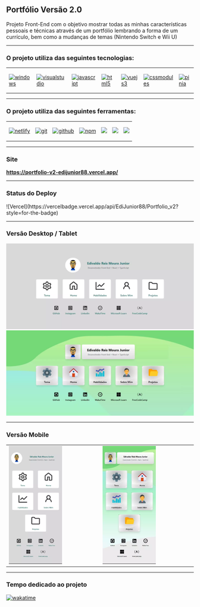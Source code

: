 <h2>Portfólio Versão 2.0</h2>

<p>Projeto Front-End com o objetivo mostrar todas as minhas características pessoais e técnicas através de um portfólio lembrando a forma de um currículo, bem como a mudanças de temas (Nintendo Switch e Wii U)</p>

<hr>

<h3>O projeto utiliza das seguintes tecnologias:</h3>

<table>
  <tr>
    <td>
      <p>
        <a href='https://github.com/shivamkapasia0' target="_blank"><img alt='windows' src='https://img.shields.io/badge/Windows_10-100000?style=plastic&logo=windows&logoColor=white&labelColor=626262&color=0DFFE3'/></a>
      </p>
    </td>
    <td>
      <p>
        <a href='https://github.com/shivamkapasia0' target="_blank"><img alt='visualstudio' src='https://img.shields.io/badge/Visual_Studio Code-100000?style=plastic&logo=visualstudio&logoColor=white&labelColor=626262&color=410DFF'/></a>
      </p>
    </td>
    <td>
      <p>
        <a href='https://github.com/shivamkapasia0' target="_blank"><img alt='javascript' src='https://img.shields.io/badge/JavaScript-100000?style=plastic&logo=javascript&logoColor=white&labelColor=626262&color=FFDB0D'/></a>
      </p>
    </td>
    <td>
      <p>
        <a href='https://github.com/shivamkapasia0' target="_blank"><img alt='html5' src='https://img.shields.io/badge/HTML5-100000?style=plastic&logo=html5&logoColor=white&labelColor=626262&color=FF660D'/></a>
      </p>
    </td>
    <td>
      <p>
        <a href='https://github.com/shivamkapasia0' target="_blank"><img alt='vuejs3' src='https://img.shields.io/badge/Vuejs_3-100000?style=plastic&logo=vuedotjs&logoColor=white&labelColor=626262&color=1833FF'/></a>
      </p>
    </td>
    <td>
      <p>
        <a href='https://github.com/shivamkapasia0' target="_blank"><img alt='cssmodules' src='https://img.shields.io/badge/Tailwind_CSS-100000?style=plastic&logo=tailwindcss&logoColor=white&labelColor=626262&color=E30DFF'/></a>
      </p>
    </td>
    <td>
      <p>
        <a href='https://github.com/shivamkapasia0' target="_blank"><img alt='pinia' src='https://img.shields.io/badge/Pinia-100000?style=plastic&logo=vuetify&logoColor=white&labelColor=626262&color=e69138'/></a>
      </p>
    </td>
  </tr>
</table>

<hr>

<h3>O projeto utiliza das seguintes ferramentas:</h3>

<table>
  <tr>
    <td>
      <p>
        <a href='https://github.com/shivamkapasia0' target="_blank"><img alt='netlify' src='https://img.shields.io/badge/vercel-100000?style=plastic&logo=vercel&logoColor=white&labelColor=626262&color=31FF0D'/></a>
      </p>
    </td>
    <td>
      <p>
        <a href='https://github.com/shivamkapasia0' target="_blank"><img alt='git' src='https://img.shields.io/badge/GIT-100000?style=plastic&logo=git&logoColor=white&labelColor=626262&color=FF0D0D'/></a>
      </p>
    </td>
    <td>
      <p>
        <a href='https://github.com/shivamkapasia0' target="_blank"><img alt='github' src='https://img.shields.io/badge/GitHub-100000?style=plastic&logo=github&logoColor=white&labelColor=626262&color=E4E3E3'/></a>
      </p>
    </td>
    <td>
      <p>
        <a href='https://github.com/shivamkapasia0' target="_blank"><img alt='npm' src='https://img.shields.io/badge/NPM-100000?style=plastic&logo=npm&logoColor=white&labelColor=626262&color=6439FF'/></a>
      </p>
    </td>
    <td>
      <p>
        <img src='https://badgen.net/badge/license/MIT/blue'/>
      </p>
    </td>
    <td>
      <p>
        <img src='https://badgen.net/npm/v/express'/>
      </p>
    </td>
    <td>
      <p>
        <img src='https://badgen.net/npm/node/next'/>
      </p>
    </td>
  </tr>
</table>

<hr>

<h3>Site</h3>
<strong><a href="https://portfolio-v2-edijunior88.vercel.app/" target="_blank">https://portfolio-v2-edijunior88.vercel.app/</a></strong>

<hr>

<h3>Status do Deploy</h3>
![Vercel](https://vercelbadge.vercel.app/api/EdiJunior88/Portfolio_v2?style=for-the-badge)

<hr>

<h3>Versão Desktop / Tablet</h3>
<img src="./img-readme/Portfolio-v2-Switch.webp">
<img src="./img-readme/Portfolio-v2-WiiU.webp">

<hr>

<h3>Versão Mobile</h3>
<table align="center">
  <tr>
    <td>
      <img src="./img-readme/Portfolio-v2-mobile-Switch.webp" width="60%" height="60%">
    </td>
    <td>
      <img src="./img-readme/Portfolio-v2-mobile-WiiU.webp" width="60%" height="60%">
    </td>
  </tr>
</table>

<hr>

<h3>Tempo dedicado ao projeto</h3>
<p>
  <a href="https://wakatime.com/badge/user/e7b8ca2e-291c-4eca-846b-95eced7beff1/project/4df33eac-d594-488a-b467-a5445472d123">
    <img src="https://wakatime.com/badge/user/e7b8ca2e-291c-4eca-846b-95eced7beff1/project/4df33eac-d594-488a-b467-a5445472d123.svg" alt="wakatime">
  </a>
</p>
